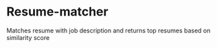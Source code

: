 # Resume-matcher
Matches resume with job description and returns top resumes based on similarity score
